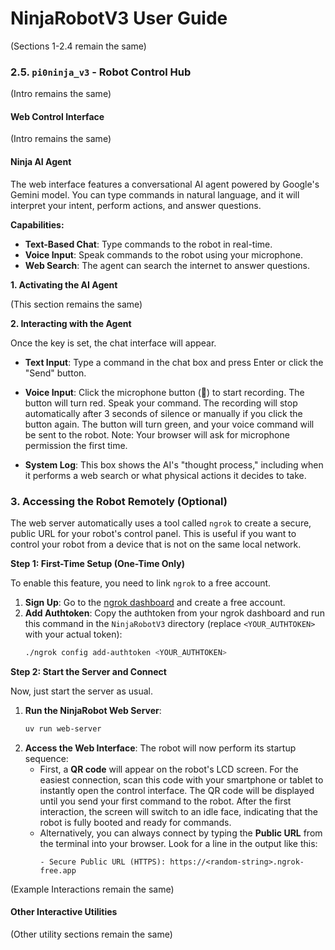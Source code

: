 # NinjaRobotV3 User Guide

(Sections 1-2.4 remain the same)

### 2.5. `pi0ninja_v3` - Robot Control Hub

(Intro remains the same)

#### Web Control Interface

(Intro remains the same)

#### Ninja AI Agent

The web interface features a conversational AI agent powered by Google's Gemini model. You can type commands in natural language, and it will interpret your intent, perform actions, and answer questions.

**Capabilities:**
- **Text-Based Chat**: Type commands to the robot in real-time.
- **Voice Input**: Speak commands to the robot using your microphone.
- **Web Search**: The agent can search the internet to answer questions.

**1. Activating the AI Agent**

(This section remains the same)

**2. Interacting with the Agent**

Once the key is set, the chat interface will appear.

-   **Text Input**: Type a command in the chat box and press Enter or click the "Send" button.

-   **Voice Input**: Click the microphone button (🎤) to start recording. The button will turn red. Speak your command. The recording will stop automatically after 3 seconds of silence or manually if you click the button again. The button will turn green, and your voice command will be sent to the robot. Note: Your browser will ask for microphone permission the first time.

-   **System Log**: This box shows the AI's "thought process," including when it performs a web search or what physical actions it decides to take.

### 3. Accessing the Robot Remotely (Optional)

The web server automatically uses a tool called `ngrok` to create a secure, public URL for your robot's control panel. This is useful if you want to control your robot from a device that is not on the same local network.

**Step 1: First-Time Setup (One-Time Only)**

To enable this feature, you need to link `ngrok` to a free account.

1.  **Sign Up**: Go to the [ngrok dashboard](https://dashboard.ngrok.com/signup) and create a free account.
2.  **Add Authtoken**: Copy the authtoken from your ngrok dashboard and run this command in the `NinjaRobotV3` directory (replace `<YOUR_AUTHTOKEN>` with your actual token):
    ```bash
    ./ngrok config add-authtoken <YOUR_AUTHTOKEN>
    ```

**Step 2: Start the Server and Connect**

Now, just start the server as usual.

1.  **Run the NinjaRobot Web Server**:
    ```bash
    uv run web-server
    ```
2.  **Access the Web Interface**: The robot will now perform its startup sequence:
    *   First, a **QR code** will appear on the robot's LCD screen. For the easiest connection, scan this code with your smartphone or tablet to instantly open the control interface. The QR code will be displayed until you send your first command to the robot. After the first interaction, the screen will switch to an idle face, indicating that the robot is fully booted and ready for commands.
    *   Alternatively, you can always connect by typing the **Public URL** from the terminal into your browser. Look for a line in the output like this:
        ```
        - Secure Public URL (HTTPS): https://<random-string>.ngrok-free.app
        ```

(Example Interactions remain the same)

#### Other Interactive Utilities

(Other utility sections remain the same)